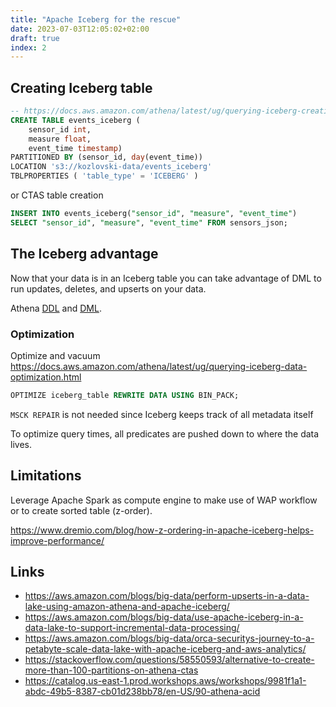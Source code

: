 ```yaml
---
title: "Apache Iceberg for the rescue"
date: 2023-07-03T12:05:02+02:00
draft: true
index: 2
---
```


## Creating Iceberg table
```sql
-- https://docs.aws.amazon.com/athena/latest/ug/querying-iceberg-creating-tables.html
CREATE TABLE events_iceberg (
    sensor_id int,
    measure float,
    event_time timestamp)
PARTITIONED BY (sensor_id, day(event_time))
LOCATION 's3://kozlovski-data/events_iceberg'
TBLPROPERTIES ( 'table_type' = 'ICEBERG' )
```
or CTAS table creation

```sql
INSERT INTO events_iceberg("sensor_id", "measure", "event_time")
SELECT "sensor_id", "measure", "event_time" FROM sensors_json;
```

## The Iceberg advantage
Now that your data is in an Iceberg table you can take advantage of DML to run updates, deletes, and upserts on your data.

Athena [DDL](https://docs.aws.amazon.com/athena/latest/ug/ddl-reference.html) and [DML](https://docs.aws.amazon.com/athena/latest/ug/dml-queries-functions-operators.html).
 


### Optimization
Optimize and vacuum https://docs.aws.amazon.com/athena/latest/ug/querying-iceberg-data-optimization.html
```sql
OPTIMIZE iceberg_table REWRITE DATA USING BIN_PACK;
```

`MSCK REPAIR` is not needed since Iceberg keeps track of all metadata itself

To optimize query times, all predicates are pushed down to where the data lives.

## Limitations
Leverage Apache Spark as compute engine to make use of WAP workflow or to create sorted table (z-order).

https://www.dremio.com/blog/how-z-ordering-in-apache-iceberg-helps-improve-performance/

## Links
- https://aws.amazon.com/blogs/big-data/perform-upserts-in-a-data-lake-using-amazon-athena-and-apache-iceberg/
- https://aws.amazon.com/blogs/big-data/use-apache-iceberg-in-a-data-lake-to-support-incremental-data-processing/
- https://aws.amazon.com/blogs/big-data/orca-securitys-journey-to-a-petabyte-scale-data-lake-with-apache-iceberg-and-aws-analytics/
- https://stackoverflow.com/questions/58550593/alternative-to-create-more-than-100-partitions-on-athena-ctas
- https://catalog.us-east-1.prod.workshops.aws/workshops/9981f1a1-abdc-49b5-8387-cb01d238bb78/en-US/90-athena-acid
